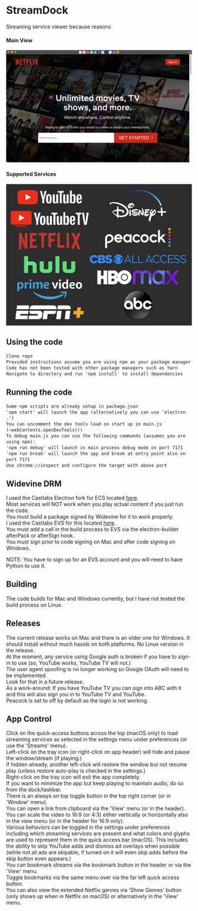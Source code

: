# StreamDock
 Streaming service viewer because reasons

#### Main View
<img src="/res/screenshots/main.png" width="600"/>

#### Supported Services
<img src="/res/screenshots/services.png" width="600"/>

## Using the code
    Clone repo
    Provided instructions assume you are using npm as your package manager
    Code has not been tested with other package managers such as Yarn
    Navigate to directory and run 'npm install' to install dependencies

## Running the code
    Some npm scripts are already setup in package.json
    'npm start' will launch the app (alternatively you can use 'electron .')
    You can uncomment the dev tools load on start up in main.js (~webContents.openDevTools())
    To debug main.js you can use the following commands (assumes you are using npm):
    'npm run debug' will launch in main process debug mode on port 7171
    'npm run break' will launch the app and break at entry point also on port 7171
    Use chrome://inspect and configure the target with above port

## Widevine DRM
   I used the Castlabs Electron fork for ECS located [here](https://github.com/castlabs/electron-releases).\
   Most services will NOT work when you play actual content if you just run the code.\
   You must build a package signed by Widevine for it to work properly.\
   I used the Castlabs EVS for this located [here](https://github.com/castlabs/electron-releases/wiki/EVS).\
   You must add a call in the build process to EVS via the electron-builder afterPack or afterSign hook.\
   You must sign prior to code signing on Mac and after code signing on Windows. 

   NOTE: You have to sign up for an EVS account and you will need to have Python to use it.

## Building
   The code builds for Mac and Windows currently, but I have not tested the build process on Linux.

## Releases
   The current release works on Mac and there is an older one for Windows. It should install without much hassle on both platforms.
   No Linux version in the release.\
   At the moment, any service using Google auth is broken if you have to sign-in to use (so, YouTube works, YouTube TV will not.)\
   The user agent spoofing is no longer working so Google OAuth will need to be implemented.\
   Look for that in a future release.\
   As a work-around: If you have YouTube TV you can sign into ABC with it and this will also sign you in to YouTube TV and YouTube.\
   Peacock is set to off by default as the login is not working.

## App Control
   Click on the quick-access buttons across the top (macOS only) to load streaming services as selected in the settings menu under preferences (or use the 'Streams' menu).\
   Left-click on the tray icon (or right-click on app header) will hide and pause the window/stream (if playing.)\
   If hidden already, another left-click will restore the window but not resume play (unless restore auto-play is checked in the settings.)\
   Right-click on the tray icon will exit the app completely.\
   If you want to minimize the app but keep playing to maintain audio, do so from the dock/taskbar.\
   There is an always on top toggle button in the top right corner (or in 'Window' menu).\
   You can open a link from clipboard via the 'View' menu (or in the header).\
   You can scale the video to 16:9 (or 4:3) either vertically or horizontally also in the view menu (or in the header for 16:9 only).\
   Various behaviors can be toggled in the settings under preferences including which streaming services are present and what colors and glyphs are used to represent them in the quick access bar (macOS). This includes the ability to skip YouTube adds and dismiss ad overlays when possible (while not all ads are skipable, if turned on it will even skip adds before the skip button even appears.)\
   You can bookmark streams via the bookmark button in the header or via the 'View' menu.\
   Toggle bookmarks via the same menu over via the far left quick access button.\
   You can also view the extended Netflix genres via 'Show Genres' button (only shows up when in Netflix on macOS) or alternatively in the 'View' menu.